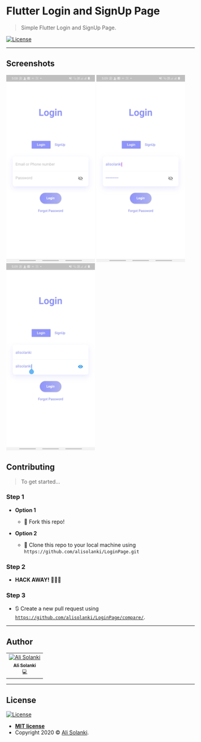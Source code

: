 # Flutter Login and SignUp Page

> Simple Flutter Login and SignUp Page.

[![License](http://img.shields.io/:license-mit-blue.svg?style=flat-square)](http://badges.mit-license.org)

---
## Screenshots
<img src="assets/screenshot/Screenshot_20200530-170847.jpg" height="500em" />
<img src="assets/screenshot/Screenshot_20200530-170905.jpg" height="500em" />
<img src="assets/screenshot/Screenshot_20200530-170909.jpg" height="500em" />

## Contributing

> To get started...

### Step 1

- **Option 1**
    - 🍴 Fork this repo!

- **Option 2**
    - 👯 Clone this repo to your local machine using `https://github.com/alisolanki/LoginPage.git`

### Step 2

- **HACK AWAY!** 🔨🔨🔨

### Step 3

- 🔃 Create a new pull request using <a href="https://github.com/alisolanki/LoginPage/compare/" target="_blank">`https://github.com/alisolanki/LoginPage/compare/`</a>.

---

## Author
<table>
  <tr>
    <td align="center"><a href="http://www.alisolanki.gq"><img src="https://avatars3.githubusercontent.com/u/55312000?v=4" width="100px;" alt="Ali Solanki"/><br /><sub><b>Ali Solanki</b></sub></a><br/>💻</a>
    </td>
  </tr></table>

---

## License

[![License](http://img.shields.io/:license-mit-blue.svg?style=flat-square)](http://badges.mit-license.org)

- **[MIT license](http://opensource.org/licenses/mit-license.php)**
- Copyright 2020 © <a href="https://www.alisolanki.gq" target="_blank">Ali Solanki</a>.
